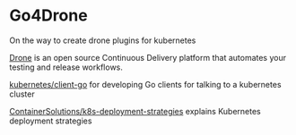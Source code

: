 # Go4Drone
On the way to create drone plugins for kubernetes

[Drone](https://drone.io/) is an open source Continuous Delivery platform that automates your testing and release workflows.

[kubernetes/client-go](https://github.com/kubernetes/client-go) for developing Go clients for talking to a kubernetes cluster

[ContainerSolutions/k8s-deployment-strategies](https://github.com/ContainerSolutions/k8s-deployment-strategies) explains Kubernetes deployment strategies
